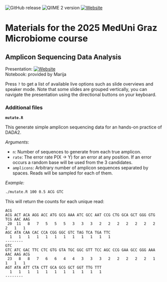![GitHub release](https://img.shields.io/github/tag/dienerlab/2025_meduni_microbiome.svg)
![QIIME 2 version](https://img.shields.io/badge/Qiime%202%20version-2024.10-blue.svg)
[![Website](https://img.shields.io/website?url=https%3A%2F%2Fdienerlab.github.io%2F2025_meduni_microbiome)](https://dienerlab.github.io/2025_meduni_microbiome)



# Materials for the 2025 MedUni Graz Microbiome course

## Amplicon Sequencing Data Analysis

Presentation: [![Website](https://img.shields.io/website?url=https%3A%2F%2Fdienerlab.github.io%2F2025_meduni_microbiome)](https://dienerlab.github.io/2025_meduni_microbiome)<br>
Notebook: provided by Marija

Press `?` to get a list of available live options such as slide overviews and speaker mode. Note that
some slides are grouped vertically, you can navigate the presentation using
the directional buttons on your keyboard.

### Additional files

**`mutate.R`**

This generate simple amplicon sequencing data for an hands-on practice of DADA2.

*Arguments*:<br>
- `n`: Number of sequences to generate from each true amplicon.
- `rate`: The error rate P(X -> Y) for an error at any position. If an error occurs a random
   base will be used from the 3 candidates.
- `amplicons`: Arbitrary number of amplicon sequences separated by spaces. Reads will be
   sampled for each of them.

*Example:*

```bash
./mutate.R 100 0.5 ACG GTC
```

This will return the counts for each unique read:

```
ACG
ACG ACT ACA AGG ACC ATG GCG AAA ATC GCC AAT CCG CTG GCA GCT GGG GTG TCG AAC AAG
 20  11   8   7   5   5   5   3   3   3   2   2   2   2   2   2   2   2   1   1
AGC ATA CAA CAC CCA CGG GGC GTC TAG TCA TGA TTC
  1   1   1   1   1   1   1   1   1   1   1   1
--------
GTC
GTC ATC GAC TTC CTC GTG GTA TGC GGC GTT TCC AGC CCG GAA GCC GGG AAA AAC AAG ACG
 23   8   8   7   6   6   4   4   3   3   3   2   2   2   2   2   1   1   1   1
AGT ATA ATT CTA CTT GCA GCG GCT GGT TTG TTT
  1   1   1   1   1   1   1   1   1   1   1
--------
```